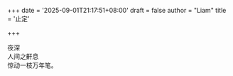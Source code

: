 +++
date = '2025-09-01T21:17:51+08:00'
draft = false
author = "Liam"
title = '止定'

+++

夜深<br>
人间之鼾息<br>
惊动一枝万年笔。<br>
